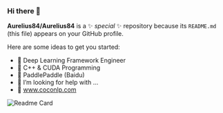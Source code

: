### Hi there 👋


**Aurelius84/Aurelius84** is a ✨ _special_ ✨ repository because its `README.md` (this file) appears on your GitHub profile.

Here are some ideas to get you started:

- 🔭 Deep Learning Framework Engineer
- 🌱 C++ & CUDA Programming
- 👯 PaddlePaddle (Baidu)
- 🤔 I’m looking for help with ...
- 💬 www.coconlp.com


![Readme Card](https://github-readme-stats.vercel.app/api?username=Aurelius84)


